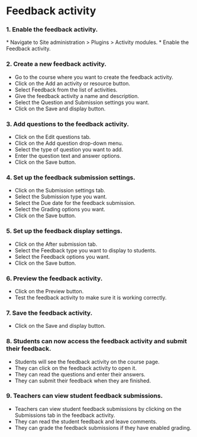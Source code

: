 <h1>Feedback activity</h1>

<h3>1. Enable the feedback activity.</h3>
* Navigate to Site administration > Plugins > Activity modules.
* Enable the Feedback activity.

<h3>2. Create a new feedback activity.</h3>

* Go to the course where you want to create the feedback activity.
* Click on the Add an activity or resource button.
* Select Feedback from the list of activities.
* Give the feedback activity a name and description.
* Select the Question and Submission settings you want.
* Click on the Save and display button.

<h3>3. Add questions to the feedback activity.</h3>

* Click on the Edit questions tab.
* Click on the Add question drop-down menu.
* Select the type of question you want to add.
* Enter the question text and answer options.
* Click on the Save button.
  
<h3>4. Set up the feedback submission settings.</h3>

* Click on the Submission settings tab.
* Select the Submission type you want.
* Select the Due date for the feedback submission.
* Select the Grading options you want.
* Click on the Save button.
  
<h3>5. Set up the feedback display settings.</h3>

* Click on the After submission tab.
* Select the Feedback type you want to display to students.
* Select the Feedback options you want.
* Click on the Save button.
  
<h3>6. Preview the feedback activity.</h3>

* Click on the Preview button.
* Test the feedback activity to make sure it is working correctly.

<h3>7. Save the feedback activity.</h3>

* Click on the Save and display button.

<h3>8. Students can now access the feedback activity and submit their feedback.</h3>

* Students will see the feedback activity on the course page.
* They can click on the feedback activity to open it.
* They can read the questions and enter their answers.
* They can submit their feedback when they are finished.
  
<h3>9. Teachers can view student feedback submissions.</h3>

* Teachers can view student feedback submissions by clicking on the Submissions tab in the feedback activity.
* They can read the student feedback and leave comments.
* They can grade the feedback submissions if they have enabled grading.
